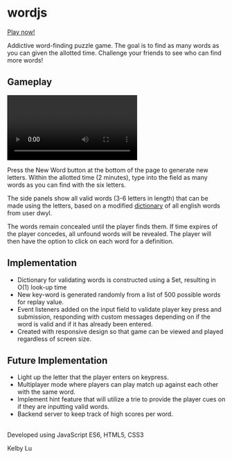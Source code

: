 # wordjs

[Play now!](http://kelbylu.me/wordjs)

Addictive word-finding puzzle game. The goal is to find as many words as you can given the allotted time. Challenge your friends to see who can find more words!

## Gameplay

![gameplay](./assets/readme/gameplay.mp4)

Press the New Word button at the bottom of the page to generate new letters. Within the allotted time (2 minutes), type into the field as many words as you can find with the six letters.

The side panels show all valid words (3-6 letters in length) that can be made using the letters, based on a modified [dictionary](https://github.com/dwyl/english-words) of all english words from user dwyl.

The words remain concealed until the player finds them. If time expires of the player concedes, all unfound words will be revealed. The player will then have the option to click on each word for a definition.

## Implementation
* Dictionary for validating words is constructed using a Set, resulting in O(1) look-up time
* New key-word is generated randomly from a list of 500 possible words for replay value.
* Event listeners added on the input field to validate player key press and submission, responding with custom messages depending on if the word is valid and if it has already been entered.
* Created with responsive design so that game can be viewed and played regardless of screen size.


## Future Implementation
* Light up the letter that the player enters on keypress.
* Multiplayer mode where players can play match up against each other with the same word.
* Implement hint feature that will utilize a trie to provide the player cues on if they are inputting valid words.
* Backend server to keep track of high scores per word.

<br>
Developed using JavaScript ES6, HTML5, CSS3

Kelby Lu

